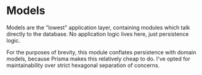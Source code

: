 # Models

Models are the "lowest" application layer, containing modules which talk
directly to the database. No application logic lives here, just persistence
logic.

For the purposes of brevity, this module conflates persistence with domain
models, because Prisma makes this relatively cheap to do. I've opted for
maintainability over strict hexagonal separation of concerns.
